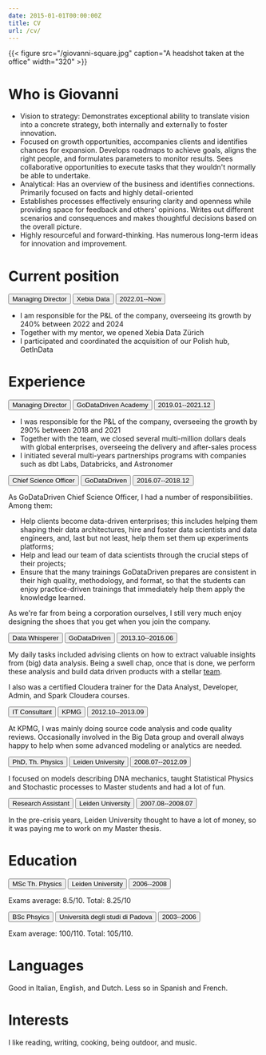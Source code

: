 ```yaml
---
date: 2015-01-01T00:00:00Z
title: CV
url: /cv/
---
```



{{< figure src="/giovanni-square.jpg" caption="A headshot taken at the office" width="320" >}}

# Who is Giovanni

- Vision to strategy: Demonstrates exceptional ability to translate vision into a concrete strategy, both internally and externally to foster innovation.
- Focused on growth opportunities, accompanies clients and identifies chances for expansion. Develops roadmaps to achieve goals, aligns the right people, and formulates parameters to monitor results. Sees collaborative opportunities to execute tasks that they wouldn't normally be able to undertake.
- Analytical: Has an overview of the business and identifies connections. Primarily focused on facts and highly detail-oriented 
- Establishes processes effectively ensuring clarity and openness while providing space for feedback and others' opinions. Writes out different scenarios and consequences and makes thoughtful decisions based on the overall picture.
- Highly resourceful and forward-thinking. Has numerous long-term ideas for innovation and improvement.

# Current position

<button>Managing Director</button> 
<button class="secondary">Xebia Data</button> 
<button class="contrast">2022.01--Now</button> 

- I am responsible for the P&L of the company, overseeing its growth by 240% between 2022 and 2024
- Together with my mentor, we opened Xebia Data Zürich
- I participated and coordinated the acquisition of our Polish hub, GetInData

# Experience

<button>Managing Director</button> 
<button class="secondary">GoDataDriven Academy</button> 
<button class="contrast">2019.01--2021.12</button> 

- I was responsible for the P&L of the company, overseeing the growth by 290% between 2018 and 2021
- Together with the team, we closed several multi-million dollars deals with global enterprises, overseeing the delivery and after-sales process
- I initiated several multi-years partnerships programs with companies such as dbt Labs, Databricks, and Astronomer


<button>Chief Science Officer</button> 
<button class="secondary">GoDataDriven</button> 
<button class="contrast">2016.07--2018.12</button> 

As GoDataDriven Chief Science Officer, I had a number of responsibilities.
Among them:

- Help clients become data-driven enterprises; this includes helping them
  shaping their data architectures, hire and foster data scientists and data
  engineers, and, last but not least, help them set them up experiments
  platforms;
- Help and lead our team of data scientists through the crucial steps of their
  projects;
- Ensure that the many trainings GoDataDriven prepares are consistent in their
  high quality, methodology, and format, so that the students can enjoy practice-driven trainings that immediately help them apply the knowledge learned.

As we're far from being a corporation ourselves, I still very much enjoy designing the shoes that you get when you join the company.

<button>Data Whisperer</button> 
<button class="secondary">GoDataDriven</button>
<button class="contrast">2013.10--2016.06</button> 

My daily tasks included advising clients on how to extract valuable insights from (big) data analysis. Being a swell chap, once that is done, we perform these analysis and build data driven products with a stellar [team](http://www.godatadriven.com/team.html).

I also was a certified Cloudera trainer for the Data Analyst, Developer, Admin, and Spark Cloudera courses.


<button>IT Consultant</button> 
<button class="secondary">KPMG</button> 
<button class="contrast">2012.10--2013.09</button> 

At KPMG, I was mainly doing source code analysis and code quality reviews. Occasionally involved in the Big Data group and overall always happy to help when some advanced modeling or analytics are needed.

<button>PhD, Th. Physics</button> 
<button class="secondary">Leiden University</button> 
<button class="contrast">2008.07--2012.09</button> 

I focused on models describing DNA mechanics, taught Statistical Physics and Stochastic processes to Master students and had a lot of fun.

<button>Research Assistant</button> 
<button class="secondary">Leiden University</button> 
<button class="contrast">2007.08--2008.07</button> 

In the pre-crisis years, Leiden University thought to have a lot of money, so it was paying me to work on my Master thesis.


# Education

<button>MSc Th. Physics</button> 
<button class="secondary">Leiden University</button> 
<button class="contrast">2006--2008</button> 

Exams average: 8.5/10. Total: 8.25/10

<button>BSc Phsyics</button> 
<button class="secondary">Università degli studi di Padova</button> 
<button class="contrast">2003--2006</button> 

Exam average: 100/110. Total: 105/110.


# Languages

Good in Italian, English, and Dutch. Less so in Spanish and French.

# Interests

I like reading, writing, cooking, being outdoor, and music.

